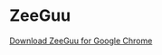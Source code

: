 # ZeeGuu
[Download ZeeGuu for Google Chrome](https://chrome.google.com/webstore/detail/zee-guu/gpjhcjdagajdcbbgincocgfagndileai)
